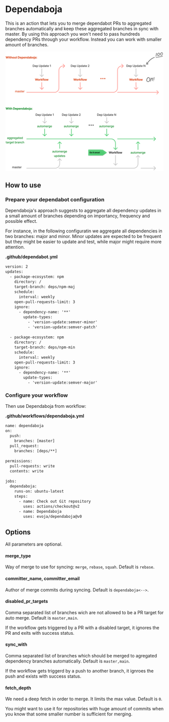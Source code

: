 # Dependaboja

This is an action that lets you to merge dependabot PRs to aggregated branches
automatically and keep these aggregated branches in sync with master.
By using this approach you won't need to pass hundreds dependency PRs through
your workflow. Instead you can work with smaller amount of branches.

![a visualization of the approach](./diagram.png)

## How to use

### Prepare your dependabot configuration

Dependaboja's approach suggests to aggregate all dependency updates
in a small amount of branches depending on importancy, frequency and possible effect.

For instance, in the following configuratin we aggregate all dependencies in
two branches: major and minor. Minor updates are expected to be frequent but
they might be easier to update and test, while major might require more attention.

**.github/dependabot.yml**
```
version: 2
updates:
  - package-ecosystem: npm
    directory: /
    target-branch: deps/npm-maj
    schedule:
      interval: weekly
    open-pull-requests-limit: 3
    ignore:
      - dependency-name: '**'
        update-types:
          - 'version-update:semver-minor'
          - 'version-update:semver-patch'

  - package-ecosystem: npm
    directory: /
    target-branch: deps/npm-min
    schedule:
      interval: weekly
    open-pull-requests-limit: 3
    ignore:
      - dependency-name: '**'
        update-types:
          - 'version-update:semver-major'
```

### Configure your workflow

Then use Dependaboja from workflow:

**.github/workflows/dependaboja.yml**
```
name: dependaboja
on:
  push:
    branches: [master]
  pull_request:
    branches: [deps/**]

permissions:
  pull-requests: write
  contents: write

jobs:
  dependaboja:
    runs-on: ubuntu-latest
    steps:
      - name: Check out Git repository
        uses: actions/checkout@v2
      - name: Dependaboja
        uses: evoja/dependaboja@v0
```

## Options
All parameters are optional.

#### merge_type

Way of merge to use for syncing: `merge`, `rebase`, `squah`. Default is `rebase`.

#### committer_name, committer_email

Author of merge commits during syncing. Default is `dependaboja<-->`.

#### disabled_pr_targets

Comma separated list of branches wich are not allowed to be a PR target for auto merge. Default is `master,main`.

If the workflow gets triggered by a PR with a disabled target, it ignores the PR and exits with success status.

#### sync_with
Comma separated list of branches which should be merged to agregated dependency branches automatically. Default is `master,main`.

If the workflow gets triggerd by a push to another branch, it ignroes the push
and exists with success status.

#### fetch_depth

We need a deep fetch in order to merge. It limits the max value. Default is `0`.

You might want to use it for repositories with huge amount of commits when you know
that some smaller number is sufficient for merging.
